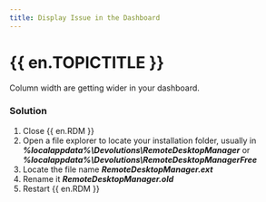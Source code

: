 ```yaml
---
title: Display Issue in the Dashboard
---
```

# {{ en.TOPICTITLE }}
Column width are getting wider in your dashboard.
### Solution
1. Close {{ en.RDM }}
1. Open a file explorer to locate your installation folder, usually in ***%localappdata%\Devolutions\RemoteDesktopManager*** or ***%localappdata%\Devolutions\RemoteDesktopManagerFree***
1. Locate the file name ***RemoteDesktopManager.ext***
1. Rename it ***RemoteDesktopManager.old***
1. Restart {{ en.RDM }}

